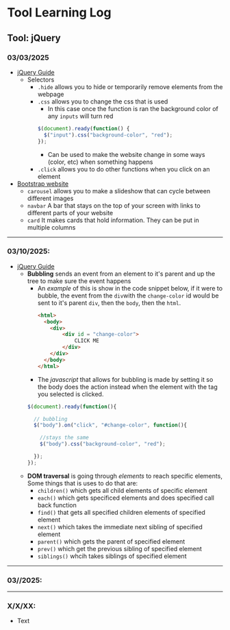 # Tool Learning Log

## Tool: **jQuery**

### 03/03/2025

* [jQuery Guide](https://www.youtube.com/watch?v=Q7Nwq7319X4)
  * Selectors
    * `.hide` allows you to hide or temporarily remove elements from the webpage
    * `.css` allows you to change the css that is used
      * In this case once the function is ran the background color of any `inputs` will turn red
      ``` js
      $(document).ready(function() {
        $("input").css("background-color", "red");
      });
      ```
      * Can be used to make the website change in some ways (color, etc) when something happens
    * `.click` allows you to do other functions when you click on an element
* [Bootstrap website](https://getbootstrap.com/docs/5.3/components/carousel/)
  * `carousel` allows you to make a slideshow that can cycle between different images
  * `navbar` A bar that stays on the top of your screen with links to different parts of your website
  * `card` It makes cards that hold information. They can be put in multiple columns

---

### 03/10/2025:

* [jQuery Guide](https://www.youtube.com/watch?v=Q7Nwq7319X4)
  * **Bubbling** sends an event from an element to it's parent and up the tree to make sure the event happens
    * An _example_ of this is show in the code snippet below, if it were to bubble, the event from the `div`with the `change-color` id would be sent to it's parent `div`, then the `body`, then the `html`.
      ```html
      <html>
        <body>
          <div>
              <div id = "change-color">
                  CLICK ME
              </div>
          </div>
        </body>
      </html>
      ```
     * The _javascript_ that allows for bubbling is made by setting it so the body does the action instead when the element with the tag you selected is clicked.
      ```js
      $(document).ready(function(){

        // bubbling
        $("body").on("click", "#change-color", function(){

          //stays the same
          $("body").css("background-color", "red");

        });
      });
      ```
  * **DOM traversal** is going through _elements_ to reach specific elements, Some things that is uses to do that are:
    * `children()` which gets all child elements of specific element
    * `each()` which gets specificed elements and does specified call back function
    * `find()` that gets all specified children elements of specified element
    * `next()` which takes the immediate next sibling of specified element
    * `parent()` which gets the parent of specified element
    * `prev()` which get the previous sibling of specified element
    * `siblings()` whcih takes siblings of specified element

---

### 03//2025:


---

### X/X/XX:
* Text


<!--
* Links you used today (websites, videos, etc)
* Things you tried, progress you made, etc
* Challenges, a-ha moments, etc
* Questions you still have
* What you're going to try next
-->
